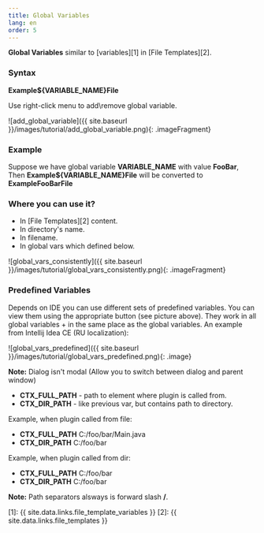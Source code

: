 ```yaml
---
title: Global Variables
lang: en
order: 5
---
```


**Global Variables** similar to [variables][1] in [File Templates][2].

### Syntax
**Example<font class="variable">${VARIABLE_NAME}</font>File**

Use right-click menu to add\remove global variable.

![add_global_variable]({{ site.baseurl }}/images/tutorial/add_global_variable.png){: .imageFragment}

### Example
Suppose we have global variable **VARIABLE_NAME** with value **FooBar**,<br>
Then **Example<font class="variable">${VARIABLE_NAME}</font>File** will be converted to **ExampleFooBarFile**

### Where you can use it?
* In [File Templates][2] content.
* In directory's name.
* In filename.
* In global vars which defined below.

![global_vars_consistently]({{ site.baseurl }}/images/tutorial/global_vars_consistently.png){: .imageFragment}

### Predefined Variables

Depends on IDE you can use different sets of predefined variables. You can view them using the appropriate button (see picture above). They work in all global variables + in the same place as the global variables. An example from Intellij Idea CE (RU localization):

![global_vars_predefined]({{ site.baseurl }}/images/tutorial/global_vars_predefined.png){: .image}

**Note:** Dialog isn't modal (Allow you to switch between dialog and parent window)

* **CTX_FULL_PATH** - path to element where plugin is called from.
* **CTX_DIR_PATH** - like previous var, but contains path to directory.

Example, when plugin called from file:

* **CTX_FULL_PATH**  C:/foo/bar/Main.java
* **CTX_DIR_PATH**   C:/foo/bar

Example, when plugin called from dir:

* **CTX_FULL_PATH** C:/foo/bar
* **CTX_DIR_PATH** C:/foo/bar

**Note:** Path separators alsways is forward slash **/**.

[1]: {{ site.data.links.file_template_variables }}
[2]: {{ site.data.links.file_templates }}